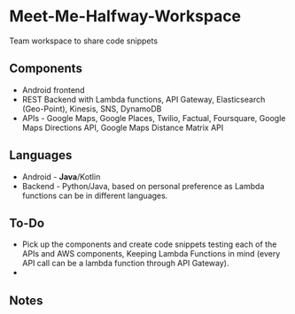# Meet-Me-Halfway-Workspace

Team workspace to share code snippets

## Components

* Android frontend
* REST Backend with Lambda functions, API Gateway, Elasticsearch (Geo-Point), Kinesis, SNS, DynamoDB
* APIs - Google Maps, Google Places, Twilio, Factual, Foursquare, Google Maps Directions API, Google Maps Distance Matrix API

## Languages

* Android - **Java**/Kotlin
* Backend - Python/Java, based on personal preference as Lambda functions can be in different languages.

## To-Do

* Pick up the components and create code snippets testing each of the APIs and AWS components, Keeping Lambda Functions in mind (every API call can be a lambda function through API Gateway).
* 

## Notes





